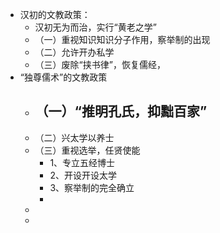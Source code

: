 - 汉初的文教政策：
	- 汉初无为而治，实行“黄老之学”
	- （一）重视知识知识分子作用，察举制的出现
	- （二）允许开办私学
	- （三）废除“挟书律”，恢复儒经，
- “独尊儒术”的文教政策
	- （一）“推明孔氏，抑黜百家”
		-
	- （二）兴太学以养士
	- （三）重视选举，任贤使能
		- 1、专立五经博士
		- 2、开设开设太学
		- 3、察举制的完全确立
		-
	-
	-